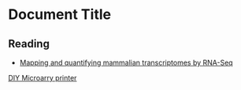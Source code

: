 # Document Title

## Reading

- [Mapping and quantifying mammalian transcriptomes by RNA-Seq](https://pubmed.ncbi.nlm.nih.gov/18516045/)

[DIY Microarry printer](https://robertpuccinelli.com/build/2017/07/04/build-microarrayer.html)

